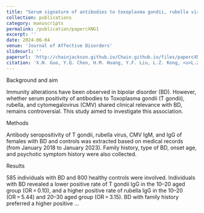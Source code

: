 ```yaml
---
title: "Serum signature of antibodies to toxoplasma gondii, rubella virus, and cytomegalovirus in females with bipolar disorder: A cross-sectional study"
collection: publications
category: manuscripts
permalink: /publication/papercXNG1
excerpt: ''
date: 2024-06-04
venue: 'Journal of Affective Disorders'
slidesurl: ''
paperurl: 'http://chainjackson.github.io/Chain.github.io/files/papercXNG1.pdf'
citation: 'X.N. Guo, Y.Q. Chen, H.M. Huang, Y.F. Liu, L.Z. Kong, <u>L.Z.C. Chen</u>, H.L. Lyu, T.S. Gao, J.B. Lai, D. Zhang, S.H. Hu. (2009). &quot;Serum signature of antibodies to toxoplasma gondii, rubella virus, and cytomegalovirus in females with bipolar disorder: A cross-sectional study.&quot; <i>Journal of Affective Disorders</i>. 24(1).'
---
```


Background and aim

Immunity alterations have been observed in bipolar disorder (BD). However, whether serum positivity of antibodies to Toxoplasma gondii (T gondii), rubella, and cytomegalovirus (CMV) shared clinical relevance with BD, remains controversial. This study aimed to investigate this association.

Methods

Antibody seropositivity of T gondii, rubella virus, CMV IgM, and IgG of females with BD and controls was extracted based on medical records (from January 2018 to January 2023). Family history, type of BD, onset age, and psychotic symptom history were also collected.

Results

585 individuals with BD and 800 healthy controls were involved. Individuals with BD revealed a lower positive rate of T gondii IgG in the 10–20 aged group (OR = 0.10), and a higher positive rate of rubella IgG in the 10–20 (OR = 5.44) and 20–30 aged group (OR = 3.15). BD with family history preferred a higher positive …
